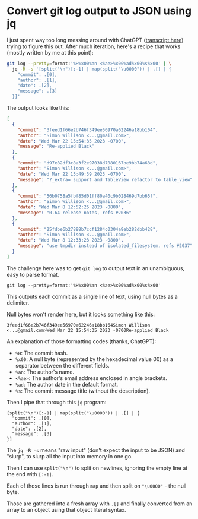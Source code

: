 # Convert git log output to JSON using jq

I just spent way too long messing around with ChatGPT ([transcript here](https://gist.github.com/simonw/c3b486fa90d7c32a0e8dfb47e151090a)) trying to figure this out. After much iteration, here's a recipe that works (mostly written by me at this point):

```bash
git log --pretty=format:'%H%x00%an <%ae>%x00%ad%x00%s%x00' | \
  jq -R -s '[split("\n")[:-1] | map(split("\u0000")) | .[] | {
    "commit": .[0],
    "author": .[1],
    "date": .[2],
    "message": .[3]
  }]'
```
The output looks like this:
```json
[
  {
    "commit": "3feed1f66e2b746f349ee56970a62246a18bb164",
    "author": "Simon Willison <...@gmail.com>",
    "date": "Wed Mar 22 15:54:35 2023 -0700",
    "message": "Re-applied Black"
  },
  {
    "commit": "d97e82df3c8a3f2e97038d7080167be9bb74a68d",
    "author": "Simon Willison <...@gmail.com>",
    "date": "Wed Mar 22 15:49:39 2023 -0700",
    "message": "?_extra= support and TableView refactor to table_view"
  },
  {
    "commit": "56b0758a5fbf85d01ff80a40c9b028469d7bb65f",
    "author": "Simon Willison <...@gmail.com>",
    "date": "Wed Mar 8 12:52:25 2023 -0800",
    "message": "0.64 release notes, refs #2036"
  },
  {
    "commit": "25fdbe6b27888b7ccf1284c0304a8eb282dbb428",
    "author": "Simon Willison <...@gmail.com>",
    "date": "Wed Mar 8 12:33:23 2023 -0800",
    "message": "use tmpdir instead of isolated_filesystem, refs #2037"
  }
]
```
The challenge here was to get `git log` to output text in an unambiguous, easy to parse format.

    git log --pretty=format:'%H%x00%an <%ae>%x00%ad%x00%s%x00'

This outputs each commit as a single line of text, using null bytes as a delimiter.

Null bytes won't render here, but it looks something like this:

    3feed1f66e2b746f349ee56970a62246a18bb164Simon Willison <...@gmail.com>Wed Mar 22 15:54:35 2023 -0700Re-applied Black

An explanation of those formatting codes (thanks, ChatGPT):

- `%H`: The commit hash.
- `%x00`: A null byte (represented by the hexadecimal value 00) as a separator between the different fields.
- `%an`: The author's name.
- `<%ae>`: The author's email address enclosed in angle brackets.
- `%ad`: The author date in the default format.
- `%s`: The commit message title (without the description).

Then I pipe that through this `jq` program:

```jq
[split("\n")[:-1] | map(split("\u0000")) | .[] | {
  "commit": .[0],
  "author": .[1],
  "date": .[2],
  "message": .[3]
}]
```
The `jq -R -s` means "raw input" (don't expect the input to be JSON) and "slurp", to slurp all the input into memory in one go.

Then I can use `split("\n")` to split on newlines, ignoring the empty line at the end with `[:-1]`.

Each of those lines is run through `map` and then split on `"\u0000"` - the null byte.

Those are gathered into a fresh array with `.[]` and finally converted from an array to an object using that object literal syntax.
